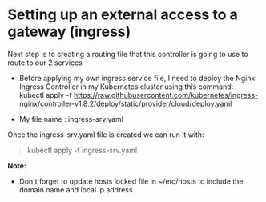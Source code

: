 # Setting up an external access to a gateway (ingress)

Next step is to creating a routing file that this controller is going to use to route to our 2 services

- Before applying my own ingress service file, I need to deploy the Nginx Ingress Controller in my Kubernetes cluster using this command:<br/>
  kubectl apply -f https://raw.githubusercontent.com/kubernetes/ingress-nginx/controller-v1.8.2/deploy/static/provider/cloud/deploy.yaml
  <br/>

- My file name : ingress-srv.yaml

Once the ingress-srv.yaml file is created we can run it with:

> kubectl apply -f ingress-srv.yaml

<b>Note:</b><br>

- Don't forget to update hosts locked file in ~/etc/hosts to include the domain name and local ip address
